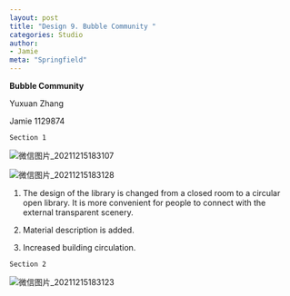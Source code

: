 ```yaml
---
layout: post
title: "Design 9. Bubble Community "
categories: Studio
author:
- Jamie
meta: "Springfield"
---
```

**Bubble Community**

Yuxuan Zhang

Jamie
1129874

`Section 1`

![微信图片_20211215183107](https://user-images.githubusercontent.com/90487072/146170353-9ab81c22-ef1c-40d8-aa54-e20eea22e930.png)

![微信图片_20211215183128](https://user-images.githubusercontent.com/90487072/146170367-eab3ccc3-f263-4b36-9775-202c6191ee31.png)

1. The design of the library is changed from a closed room to a circular open library. It is more convenient for people to connect with the external transparent scenery.

2. Material description is added.

3. Increased building circulation.

`Section 2`

![微信图片_20211215183123](https://user-images.githubusercontent.com/90487072/146170396-de132511-bb36-4fb5-a85f-cc3c70517e8a.png)
